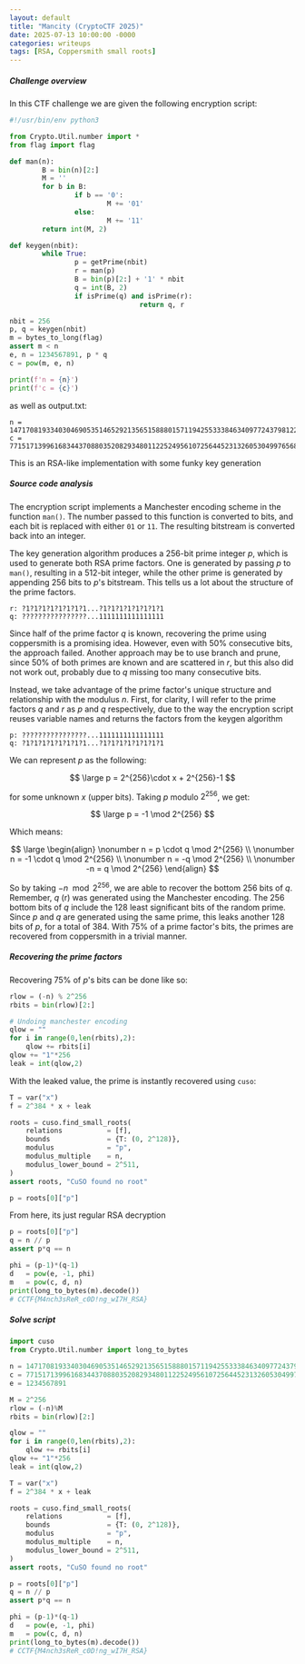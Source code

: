 ```yaml
---
layout: default
title: "Mancity (CryptoCTF 2025)"
date: 2025-07-13 10:00:00 -0000
categories: writeups
tags: [RSA, Coppersmith small roots]
---
```


##### Challenge overview

In this CTF challenge we are given the following encryption script:

```python
#!/usr/bin/env python3

from Crypto.Util.number import *
from flag import flag

def man(n):
        B = bin(n)[2:]
        M = ''
        for b in B:
                if b == '0':
                        M += '01'
                else:
                        M += '11'
        return int(M, 2)

def keygen(nbit):
        while True:
                p = getPrime(nbit)
                r = man(p)
                B = bin(p)[2:] + '1' * nbit
                q = int(B, 2)
                if isPrime(q) and isPrime(r):
                                return q, r

nbit = 256
p, q = keygen(nbit)
m = bytes_to_long(flag)
assert m < n
e, n = 1234567891, p * q
c = pow(m, e, n)

print(f'n = {n}')
print(f'c = {c}')  
```

as well as output.txt:

```
n = 147170819334030469053514652921356515888015711942553338463409772437981228515273287953989706666936875524451626901247038180594875568558137526484665015890594045767912340169965961750130156341999306808017498374501001042628249176543370525803456692022546235595791111819909503496986338431136130272043196908119165239297
c = 77151713996168344370880352082934801122524956107256445231326053049976568087412199358725058612262271922128984783428798480191211811217854076875727477848490840660333035334309193217618178091153472265093622822195960145852562781183839474868269109313543427082414220136748700364027714272845969723750108397300867408537     
```

This is an RSA-like implementation with some funky key generation

##### Source code analysis

The encryption script implements a Manchester encoding scheme in the function `man()`. The number passed to this function is converted to bits, and each bit is replaced with either `01` or `11`. The resulting bitstream is converted back into an integer. 

The key generation algorithm produces a 256-bit prime integer $p$, which is used to generate both RSA prime factors. One is generated by passing $p$ to `man()`, resulting in a 512-bit integer, while the other prime is generated by appending 256 bits to $p$'s bitstream. This tells us a lot about the structure of the prime factors. 

```
r: ?1?1?1?1?1?1?1?1...?1?1?1?1?1?1?1?1 
q: ????????????????...1111111111111111
```

Since half of the prime factor $q$ is known, recovering the prime using coppersmith is a promising idea. However, even with 50% consecutive bits, the approach failed. Another approach may be to use branch and prune, since 50% of both primes are known and are scattered in $r$, but this also did not work out, probably due to $q$ missing too many consecutive bits.

Instead, we take advantage of the prime factor's unique structure and relationship with the modulus $n$. First, for clarity, I will refer to the prime factors $q$ and $r$ as $p$ and $q$ respectively, due to the way the encryption script reuses variable names and returns the factors from the keygen algorithm

```
p: ????????????????...1111111111111111
q: ?1?1?1?1?1?1?1?1...?1?1?1?1?1?1?1?1 
```

We can represent $p$ as the following:

$$
\large p = 2^{256}\cdot x + 2^{256}-1
$$

for some unknown $x$ (upper bits). Taking $p$ modulo $2^{256}$, we get:

$$
\large p = -1 \mod 2^{256}
$$

Which means:

$$
\large \begin{align}
\nonumber n = p \cdot q \mod 2^{256} \\
\nonumber n = -1 \cdot q \mod 2^{256} \\
\nonumber n = -q \mod 2^{256} \\
\nonumber -n = q \mod 2^{256}
\end{align}
$$

So by taking $-n \mod 2^{256}$, we are able to recover the bottom $256$ bits of $q$. Remember, $q$ (r) was generated using the Manchester encoding. The $256$ bottom bits of $q$ include the $128$ least significant bits of the random prime. Since $p$ and $q$ are generated using the same prime, this leaks another $128$ bits of $p$, for a total of $384$. With 75% of a prime factor's bits, the primes are recovered from coppersmith in a trivial manner.

##### Recovering the prime factors

Recovering 75% of $p$'s bits can be done like so:

```python
rlow = (-n) % 2^256
rbits = bin(rlow)[2:]

# Undoing manchester encoding
qlow = ""
for i in range(0,len(rbits),2):
    qlow += rbits[i]
qlow += "1"*256
leak = int(qlow,2)
```

With the leaked value, the prime is instantly recovered using `cuso`:

```python
T = var("x")
f = 2^384 * x + leak

roots = cuso.find_small_roots(
    relations           = [f],
    bounds              = {T: (0, 2^128)},
    modulus             = "p",     
    modulus_multiple    = n,   
    modulus_lower_bound = 2^511, 
)
assert roots, "CuSO found no root"

p = roots[0]["p"]
```

From here, its just regular RSA decryption

```python
p = roots[0]["p"]
q = n // p
assert p*q == n

phi = (p-1)*(q-1)
d   = pow(e, -1, phi)
m   = pow(c, d, n)
print(long_to_bytes(m).decode())
# CCTF{M4nch3sReR_c0D!ng_wI7H_RSA}
```

##### Solve script

```python
import cuso
from Crypto.Util.number import long_to_bytes

n = 147170819334030469053514652921356515888015711942553338463409772437981228515273287953989706666936875524451626901247038180594875568558137526484665015890594045767912340169965961750130156341999306808017498374501001042628249176543370525803456692022546235595791111819909503496986338431136130272043196908119165239297
c = 77151713996168344370880352082934801122524956107256445231326053049976568087412199358725058612262271922128984783428798480191211811217854076875727477848490840660333035334309193217618178091153472265093622822195960145852562781183839474868269109313543427082414220136748700364027714272845969723750108397300867408537
e = 1234567891

M = 2^256
rlow = (-n)%M
rbits = bin(rlow)[2:]

qlow = ""
for i in range(0,len(rbits),2):
    qlow += rbits[i]
qlow += "1"*256
leak = int(qlow,2)

T = var("x")
f = 2^384 * x + leak

roots = cuso.find_small_roots(
    relations           = [f],
    bounds              = {T: (0, 2^128)},
    modulus             = "p",     
    modulus_multiple    = n,   
    modulus_lower_bound = 2^511, 
)
assert roots, "CuSO found no root"

p = roots[0]["p"]
q = n // p
assert p*q == n

phi = (p-1)*(q-1)
d   = pow(e, -1, phi)
m   = pow(c, d, n)
print(long_to_bytes(m).decode())
# CCTF{M4nch3sReR_c0D!ng_wI7H_RSA}
```